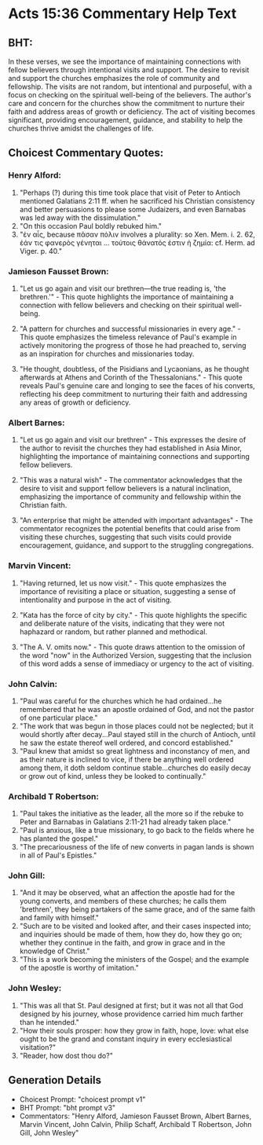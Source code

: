 # Acts 15:36 Commentary Help Text

## BHT:
In these verses, we see the importance of maintaining connections with fellow believers through intentional visits and support. The desire to revisit and support the churches emphasizes the role of community and fellowship. The visits are not random, but intentional and purposeful, with a focus on checking on the spiritual well-being of the believers. The author's care and concern for the churches show the commitment to nurture their faith and address areas of growth or deficiency. The act of visiting becomes significant, providing encouragement, guidance, and stability to help the churches thrive amidst the challenges of life.

## Choicest Commentary Quotes:
### Henry Alford:
1. "Perhaps (?) during this time took place that visit of Peter to Antioch mentioned Galatians 2:11 ff. when he sacrificed his Christian consistency and better persuasions to please some Judaizers, and even Barnabas was led away with the dissimulation."
2. "On this occasion Paul boldly rebuked him."
3. "ἐν αἷς, because πᾶσαν πόλιν involves a plurality: so Xen. Mem. i. 2. 62, ἐάν τις φανερὸς γένηται … τούτοις θάνατός ἐστιν ἡ ζημία: cf. Herm. ad Viger. p. 40."

### Jamieson Fausset Brown:
1. "Let us go again and visit our brethren—the true reading is, 'the brethren.'" - This quote highlights the importance of maintaining a connection with fellow believers and checking on their spiritual well-being.

2. "A pattern for churches and successful missionaries in every age." - This quote emphasizes the timeless relevance of Paul's example in actively monitoring the progress of those he had preached to, serving as an inspiration for churches and missionaries today.

3. "He thought, doubtless, of the Pisidians and Lycaonians, as he thought afterwards at Athens and Corinth of the Thessalonians." - This quote reveals Paul's genuine care and longing to see the faces of his converts, reflecting his deep commitment to nurturing their faith and addressing any areas of growth or deficiency.

### Albert Barnes:
1. "Let us go again and visit our brethren" - This expresses the desire of the author to revisit the churches they had established in Asia Minor, highlighting the importance of maintaining connections and supporting fellow believers.

2. "This was a natural wish" - The commentator acknowledges that the desire to visit and support fellow believers is a natural inclination, emphasizing the importance of community and fellowship within the Christian faith.

3. "An enterprise that might be attended with important advantages" - The commentator recognizes the potential benefits that could arise from visiting these churches, suggesting that such visits could provide encouragement, guidance, and support to the struggling congregations.

### Marvin Vincent:
1. "Having returned, let us now visit." - This quote emphasizes the importance of revisiting a place or situation, suggesting a sense of intentionality and purpose in the act of visiting.

2. "Kata has the force of city by city." - This quote highlights the specific and deliberate nature of the visits, indicating that they were not haphazard or random, but rather planned and methodical.

3. "The A. V. omits now." - This quote draws attention to the omission of the word "now" in the Authorized Version, suggesting that the inclusion of this word adds a sense of immediacy or urgency to the act of visiting.

### John Calvin:
1. "Paul was careful for the churches which he had ordained...he remembered that he was an apostle ordained of God, and not the pastor of one particular place."
2. "The work that was begun in those places could not be neglected; but it would shortly after decay...Paul stayed still in the church of Antioch, until he saw the estate thereof well ordered, and concord established."
3. "Paul knew that amidst so great lightness and inconstancy of men, and as their nature is inclined to vice, if there be anything well ordered among them, it doth seldom continue stable...churches do easily decay or grow out of kind, unless they be looked to continually."

### Archibald T Robertson:
1. "Paul takes the initiative as the leader, all the more so if the rebuke to Peter and Barnabas in Galatians 2:11-21 had already taken place."
2. "Paul is anxious, like a true missionary, to go back to the fields where he has planted the gospel."
3. "The precariousness of the life of new converts in pagan lands is shown in all of Paul's Epistles."

### John Gill:
1. "And it may be observed, what an affection the apostle had for the young converts, and members of these churches; he calls them 'brethren', they being partakers of the same grace, and of the same faith and family with himself."
2. "Such are to be visited and looked after, and their cases inspected into; and inquiries should be made of them, how they do, how they go on; whether they continue in the faith, and grow in grace and in the knowledge of Christ."
3. "This is a work becoming the ministers of the Gospel; and the example of the apostle is worthy of imitation."

### John Wesley:
1. "This was all that St. Paul designed at first; but it was not all that God designed by his journey, whose providence carried him much farther than he intended."
2. "How their souls prosper: how they grow in faith, hope, love: what else ought to be the grand and constant inquiry in every ecclesiastical visitation?"
3. "Reader, how dost thou do?"


## Generation Details
- Choicest Prompt: "choicest prompt v1"
- BHT Prompt: "bht prompt v3"
- Commentators: "Henry Alford, Jamieson Fausset Brown, Albert Barnes, Marvin Vincent, John Calvin, Philip Schaff, Archibald T Robertson, John Gill, John Wesley"
